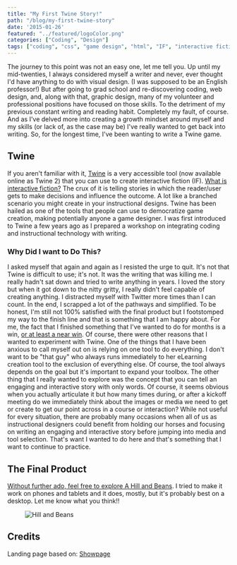 ```yaml
---
title: "My First Twine Story!"
path: "/blog/my-first-twine-story"
date: '2015-01-26'
featured: "../featured/logoColor.png"
categories: ["Coding", "Design"]
tags: ["coding", "css", "game design", "html", "IF", "interactive fiction", "twine", "writing"]
---
```


The journey to this point was not an easy one, let me tell you. Up until my mid-twenties, I always considered myself a writer and never, ever thought I'd have anything to do with visual design. (I was supposed to be an English professor!) But after going to grad school and re-discovering coding, web design, and, along with that, graphic design, many of my volunteer and professional positions have focused on those skills. To the detriment of my previous constant writing and reading habit. Completely my fault, of course. And as I've delved more into creating a growth mindset around myself and my skills (or lack of, as the case may be) I've really wanted to get back into writing. So, for the longest time, I've been wanting to write a Twine game.

## Twine

If you aren't familiar with it, [Twine](http://twinery.org/ "Twine") is a very accessible tool (now available online as Twine 2) that you can use to create interactive fiction (IF). [What is interactive fiction?](http://jerz.setonhill.edu/intfic/ "Playing, Studying and Writing Interactive Fiction (Text Adventure Games)") The crux of it is telling stories in which the reader/user gets to make decisions and influence the outcome. A lot like a branched scenario you might create in your instructional designs. Twine has been hailed as one of the tools that people can use to democratize game creation, making potentially anyone a game designer. I was first introduced to Twine a few years ago as I prepared a workshop on integrating coding and instructional technology with writing.

### Why Did I want to Do This?

I asked myself that again and again as I resisted the urge to quit. It's not that Twine is difficult to use; it's not. It was the writing that was killing me. I really hadn't sat down and tried to write anything in years. I loved the story but when it got down to the nitty gritty, I really didn't feel capable of creating anything. I distracted myself with Twitter more times than I can count. In the end, I scrapped a lot of the pathways and simplified. To be honest, I'm still not 100% satisfied with the final product but I footstomped my way to the finish line and that is something that I am happy about. For me, the fact that I finished something that I've wanted to do for months is a win, [or at least a near win](http://www.ted.com/talks/sarah_lewis_embrace_the_near_win "TED Talk: Embrace the Near Win"). Of course, there were other reasons that I wanted to experiment with Twine. One of the things that I have been anxious to call myself out on is relying on one tool to do everything. I don't want to be "that guy" who always runs immediately to her eLearning creation tool to the exclusion of everything else. Of course, the tool always depends on the goal but it's important to expand your toolbox. The other thing that I really wanted to explore was the concept that you can tell an engaging and interactive story with only words. Of course, it seems obvious when you actually articulate it but how many times during, or after a kickoff meeting do we immediately think about the images or media we need to get or create to get our point across in a course or interaction? While not useful for every situation, there are probably many occasions when all of us as instructional designers could benefit from holding our horses and focusing on writing an engaging and interactive story before jumping into media and tool selection. That's want I wanted to do here and that's something that I want to continue to practice.

## The Final Product

[Without further ado, feel free to explore A Hill and Beans](/showcase/LEGume/index.html "A Hill and Beans Twine Game"). I tried to make it work on phones and tablets and it does, mostly, but it's probably best on a desktop. Let me know what you think!!

<figure>
  <img
    sizes="(max-width: 810px) 100vw, 810px"
    srcset="https://res.cloudinary.com/dhdaswa6t/image/upload/f_auto,q_60,w_203/v1530396697/blog/HillandBeans.png 203w,
            https://res.cloudinary.com/dhdaswa6t/image/upload/f_auto,q_60,w_405/v1530396697/blog/HillandBeans.png 405w,
            https://res.cloudinary.com/dhdaswa6t/image/upload/f_auto,q_60,w_810/v1530396697/blog/HillandBeans.png 810w,
            https://res.cloudinary.com/dhdaswa6t/image/upload/f_auto,q_60,w_1215/v1530396697/blog/HillandBeans.png 1215w"
    src="https://res.cloudinary.com/dhdaswa6t/image/upload/f_auto,q_60,w_810/v1530396697/blog/HillandBeans.png"
    alt="Hill and Beans" />
</figure>

## Credits

Landing page based on: [Showpage](http://www.baribal.be/showpage/dl/ "Showpage Landing Page")
